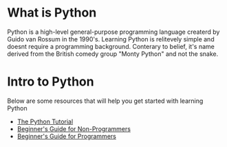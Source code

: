 # What is Python
Python is a high-level general-purpose programming language createrd by Guido van Rossum in the 1990's. Learning Python is relitevely simple and doesnt require a programming background. Conterary to belief, it's name derived from the British comedy group "Monty Python" and not the snake. 

# Intro to Python
Below are some resources that will help you get started with learning Python 
* [The Python Tutorial](https://docs.python.org/3/tutorial/index.html)
* [Beginner's Guide for Non-Programmers](https://wiki.python.org/moin/BeginnersGuide/NonProgrammers)
* [Beginner's Guide for Programmers](https://wiki.python.org/moin/BeginnersGuide/Programmers)

